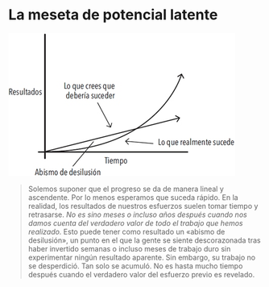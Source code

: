 # La meseta de potencial latente

![](img/meseta-de-potencial-latente.png)

<!--- ### Page 40 @ 26 February 2023 03:48 AM -->
> Solemos suponer que el progreso se da de manera lineal y ascendente. Por lo menos esperamos que suceda rápido. En la realidad, los resultados de nuestros esfuerzos suelen tomar tiempo y retrasarse. *No es sino meses o incluso años después cuando nos damos cuenta del verdadero valor de todo el trabajo que hemos realizado.* Esto puede tener como resultado un «abismo de desilusión», un punto en el que la gente se siente descorazonada tras haber invertido semanas o incluso meses de trabajo duro sin experimentar ningún resultado aparente. Sin embargo, su trabajo no se desperdició. Tan solo se acumuló. No es hasta mucho tiempo después cuando el verdadero valor del esfuerzo previo es revelado.
